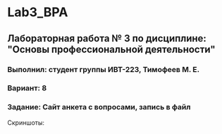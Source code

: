 # Lab3_BPA
## Лабораторная работа № 3 по дисциплине: "Основы профессиональной деятельности"
### Выполнил: студент группы ИВТ-223, Тимофеев М. Е.
### Вариант: 8
### Задание: Сайт анкета с вопросами, запись в файл

Скриншоты:
